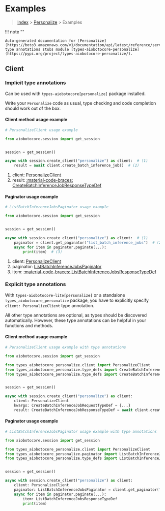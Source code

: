 # Examples

> [Index](../README.md) > [Personalize](./README.md) > Examples

!!! note ""

    Auto-generated documentation for [Personalize](https://boto3.amazonaws.com/v1/documentation/api/latest/reference/services/personalize.html#personalize)
    type annotations stubs module [types-aiobotocore-personalize](https://pypi.org/project/types-aiobotocore-personalize/).

## Client

### Implicit type annotations

Can be used with `types-aiobotocore[personalize]` package installed.

Write your `Personalize` code as usual,
type checking and code completion should work out of the box.



#### Client method usage example

```python
# PersonalizeClient usage example

from aiobotocore.session import get_session


session = get_session()

async with session.create_client("personalize") as client:  # (1)
    result = await client.create_batch_inference_job()  # (2)
```

1. client: [PersonalizeClient](./client.md)
2. result: [:material-code-braces: CreateBatchInferenceJobResponseTypeDef](./type_defs.md#createbatchinferencejobresponsetypedef)



#### Paginator usage example

```python
# ListBatchInferenceJobsPaginator usage example

from aiobotocore.session import get_session


session = get_session()

async with session.create_client("personalize") as client:  # (1)
    paginator = client.get_paginator("list_batch_inference_jobs")  # (2)
    async for item in paginator.paginate(...):
        print(item)  # (3)
```

1. client: [PersonalizeClient](./client.md)
2. paginator: [ListBatchInferenceJobsPaginator](./paginators.md#listbatchinferencejobspaginator)
3. item: [:material-code-braces: ListBatchInferenceJobsResponseTypeDef](./type_defs.md#listbatchinferencejobsresponsetypedef)




### Explicit type annotations

With `types-aiobotocore-lite[personalize]`
or a standalone `types_aiobotocore_personalize` package, you have to explicitly specify
`client: PersonalizeClient` type annotation.

All other type annotations are optional, as types should be discovered automatically.
However, these type annotations can be helpful in your functions and methods.


#### Client method usage example

```python
# PersonalizeClient usage example with type annotations

from aiobotocore.session import get_session

from types_aiobotocore_personalize.client import PersonalizeClient
from types_aiobotocore_personalize.type_defs import CreateBatchInferenceJobResponseTypeDef
from types_aiobotocore_personalize.type_defs import CreateBatchInferenceJobRequestTypeDef


session = get_session()

async with session.create_client("personalize") as client:
    client: PersonalizeClient
    kwargs: CreateBatchInferenceJobRequestTypeDef = {...}
    result: CreateBatchInferenceJobResponseTypeDef = await client.create_batch_inference_job(**kwargs)
```



#### Paginator usage example

```python
# ListBatchInferenceJobsPaginator usage example with type annotations

from aiobotocore.session import get_session

from types_aiobotocore_personalize.client import PersonalizeClient
from types_aiobotocore_personalize.paginator import ListBatchInferenceJobsPaginator
from types_aiobotocore_personalize.type_defs import ListBatchInferenceJobsResponseTypeDef


session = get_session()

async with session.create_client("personalize") as client:
    client: PersonalizeClient
    paginator: ListBatchInferenceJobsPaginator = client.get_paginator("list_batch_inference_jobs")
    async for item in paginator.paginate(...):
        item: ListBatchInferenceJobsResponseTypeDef
        print(item)
```



